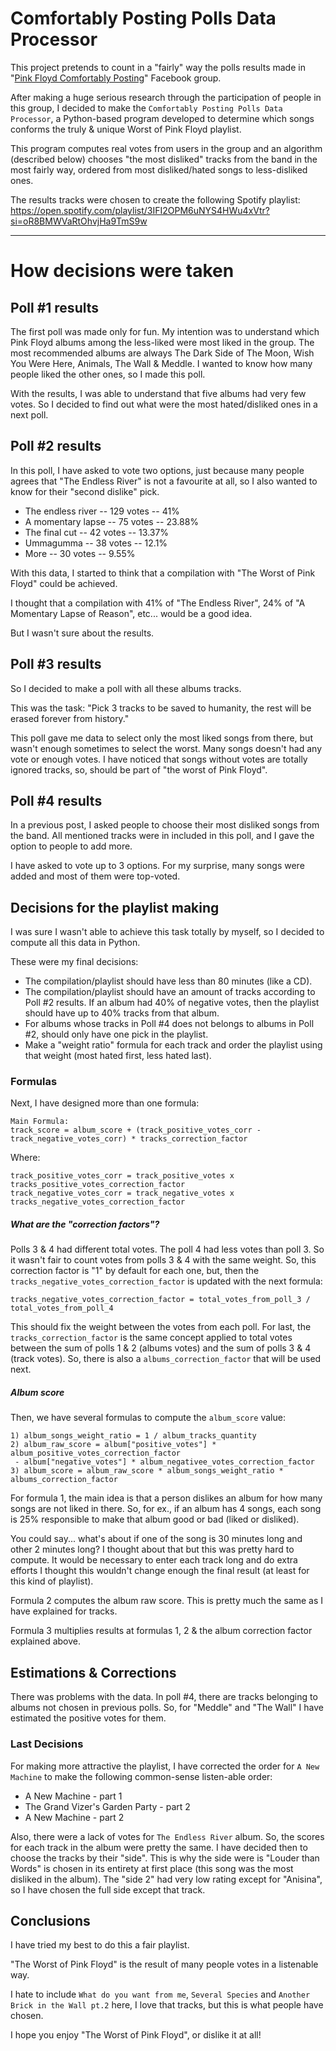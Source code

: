 # Comfortably Posting Polls Data Processor  

This project pretends to count in a "fairly" way the polls results made in "[Pink Floyd Comfortably Posting](https://www.facebook.com/groups/ComfortablyPosting)" Facebook group.

After making a huge serious research through the participation of people in this group, 
I decided to make the `Comfortably Posting Polls Data Processor`, a Python-based program
 developed to determine which songs conforms the truly & unique Worst of Pink Floyd playlist.
 
This program computes real votes from users in the group and an algorithm (described below) chooses "the most disliked" 
tracks from the band in the most fairly way, ordered from most disliked/hated songs to less-disliked ones.

The results tracks were chosen to create the following Spotify playlist:
https://open.spotify.com/playlist/3IFI2OPM6uNYS4HWu4xVtr?si=oR8BMWVaRtOhvjHa9TmS9w

_____

# How decisions were taken

## Poll #1 results
The first poll was made only for fun.
My intention was to understand which Pink Floyd albums among the less-liked
were most liked in the group.
The most recommended albums are always The Dark Side of The Moon, Wish You Were Here, Animals, The Wall & Meddle.
I wanted to know how many people liked the other ones, so I made this poll.

With the results, I was able to understand that five albums had very few votes.
So I decided to find out what were the most hated/disliked ones in a next poll.


## Poll #2 results

In this poll, I have asked to vote two options, just because many people agrees that "The Endless River" is not 
a favourite at all, so I also wanted to know for their "second dislike" pick.

* The endless river -- 129 votes    -- 41% 
* A momentary lapse	--  75 votes    -- 23.88%
* The final cut	    --  42 votes    -- 13.37%
* Ummagumma	        --  38 votes    -- 12.1%
* More 		        --  30 votes    -- 9.55%

With this data, I started to think that a compilation with "The Worst of Pink Floyd" could be achieved.

I thought that a compilation with 41% of "The Endless River", 24% of "A Momentary Lapse of Reason", 
etc... would be a good idea.

But I wasn't sure about the results. 

## Poll #3 results

So I decided to make a poll with all these albums tracks.

This was the task: 
"Pick 3 tracks to be saved to humanity, the rest will be erased forever from history."

This poll gave me data to select only the most liked songs from there, but wasn't enough sometimes to select the worst.
Many songs doesn't had any vote or enough votes.
I have noticed that songs without votes are totally ignored tracks, so, should be part of "the worst of Pink Floyd".

## Poll #4 results

In a previous post, I asked people to choose their most disliked songs from the band.
All mentioned tracks were in included in this poll, and I gave the option to people to add more.

I have asked to vote up to 3 options.
For my surprise, many songs were added and most of them were top-voted.

## Decisions for the playlist making

I was sure I wasn't able to achieve this task totally by myself, so I decided to compute all this data in Python.

These were my final decisions:

* The compilation/playlist should have less than 80 minutes (like a CD).
* The compilation/playlist should have an amount of tracks according to Poll #2 results. If an album had 40% of negative votes, then the playlist should have up to 40% tracks from that album.
* For albums whose tracks in Poll #4 does not belongs to albums in Poll #2, should only have one pick in the playlist.
* Make a "weight ratio" formula for each track and order the playlist using that weight (most hated first, less hated last).

### Formulas

Next, I have designed more than one formula:

```
Main Formula:
track_score = album_score + (track_positive_votes_corr - track_negative_votes_corr) * tracks_correction_factor
```
Where:
```
track_positive_votes_corr = track_positive_votes x tracks_positive_votes_correction_factor
track_negative_votes_corr = track_negative_votes x tracks_negative_votes_correction_factor
```

##### What are the "correction factors"?
Polls 3 & 4 had different total votes. The poll 4 had less votes than poll 3.
So it wasn't fair to count votes from polls 3 & 4 with the same weight.
So, this correction factor is "1" by default for each one, but, then the `tracks_negative_votes_correction_factor` 
is updated with the next formula:

```
tracks_negative_votes_correction_factor = total_votes_from_poll_3 / total_votes_from_poll_4
```

This should fix the weight between the votes from each poll.
For last, the `tracks_correction_factor` is the same concept applied to total votes between the sum of polls 1 & 2 
(albums votes) and the sum of polls 3 & 4 (track votes).
So, there is also a `albums_correction_factor` that will be used next.

##### Album score
Then, we have several formulas to compute the `album_score` value:

```
1) album_songs_weight_ratio = 1 / album_tracks_quantity
2) album_raw_score = album["positive_votes"] * album_positive_votes_correction_factor 
 - album["negative_votes"] * album_negativee_votes_correction_factor
3) album_score = album_raw_score * album_songs_weight_ratio * albums_correction_factor
```

For formula 1, the main idea is that a person dislikes an album for how many songs are not liked in there.
So, for ex., if an album has 4 songs, each song is 25% responsible to make that album good or bad (liked or disliked).

You could say... what's about if one of the song is 30 minutes long and other 2 minutes long?
I thought about that but this was pretty hard to compute.
It would be necessary to enter each track long and do extra efforts I thought this wouldn't change enough the final 
result (at least for this kind of playlist).

Formula 2 computes the album raw score. This is pretty much the same as I have explained for tracks.

Formula 3 multiplies results at formulas 1, 2 & the album correction factor explained above.

## Estimations & Corrections

There was problems with the data.
In poll #4, there are tracks belonging to albums not chosen in previous polls.
So, for "Meddle" and "The Wall" I have estimated the positive votes for them.

### Last Decisions

For making more attractive the playlist, I have corrected the order for `A New Machine` to make the following 
common-sense listen-able order:

* A New Machine - part 1
* The Grand Vizer's Garden Party - part 2
* A New Machine - part 2
 
 Also, there were a lack of votes for `The Endless River` album.
 So, the scores for each track in the album were pretty the same.
 I have decided then to choose the tracks by their "side".
 This is why the side were is "Louder than Words" is chosen in its entirety at first place 
 (this song was the most disliked in the album).
 The "side 2" had very low rating except for "Anisina", so I have chosen the full side except that track.
 
 
 ## Conclusions
 
 I have tried my best to do this a fair playlist.
 
 "The Worst of Pink Floyd" is the result of many people votes in a listenable way.
 
 I hate to include `What do you want from me`,  `Several Species` and `Another Brick in the Wall pt.2` here, I love that tracks, but this is what people 
 have chosen.
 
 I hope you enjoy "The Worst of Pink Floyd", or dislike it at all!

